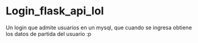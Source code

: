 # Login_flask_api_lol
Un login que admite usuarios en un mysql, que cuando se ingresa obtiene los datos de partida del usuario :p
